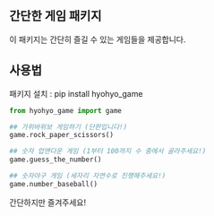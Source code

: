 ## 간단한 게임 패키지
이 패키지는 간단히 즐길 수 있는 게임들을 제공합니다.

## 사용법
패키지 설치 : pip install hyohyo_game


```python
from hyohyo_game import game

## 가위바위보 게임하기 (단판입니다!)
game.rock_paper_scissors()

## 숫자 업앤다운 게임 (1부터 100까지 수 중에서 골라주세요!)
game.guess_the_number()

## 숫자야구 게임 (세자리 자연수로 진행해주세요!)
game.number_baseball()
```

간단하지만 즐겨주세요!